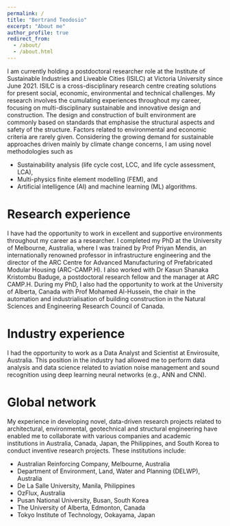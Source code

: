 ```yaml
---
permalink: /
title: "Bertrand Teodosio"
excerpt: "About me"
author_profile: true
redirect_from: 
  - /about/
  - /about.html
---
```


I am currently holding a postdoctoral researcher role at the Institute of Sustainable Industries and Liveable Cities (ISILC) at Victoria University since June 2021. ISILC is a cross-disciplinary research centre creating solutions for present social, economic, environmental and technical challenges. My research involves the cumulating experiences throughout my career, focusing on multi-disciplinary sustainable and innovative design and construction. The design and construction of built environment are commonly based on standards that emphasise the structural aspects and safety of the structure. Factors related to environmental and economic criteria are rarely given. Considering the growing demand for sustainable approaches driven mainly by climate change concerns, I am using novel methodologies such as 

- Sustainability analysis (life cycle cost, LCC, and life cycle assessment, LCA),
- Multi-physics finite element modelling (FEM), and
- Artificial intelligence (AI) and machine learning (ML) algorithms.

Research experience
======
I have had the opportunity to work in excellent and supportive environments throughout my career as a researcher. I completed my PhD at the University of Melbourne, Australia, where I was trained by Prof Priyan Mendis, an internationally renowned professor in infrastructure engineering and the director of the ARC Centre for Advanced Manufacturing of Prefabricated Modular Housing (ARC-CAMP.H). I also worked with Dr Kasun Shanaka Kristombu Baduge, a postdoctoral research fellow and the manager at ARC CAMP.H. During my PhD, I also had the opportunity to work at the University of Alberta, Canada with Prof Mohamed Al-Hussein, the chair in the automation and industrialisation of building construction in the Natural Sciences and Engineering Research Council of Canada. 

Industry experience
======
I had the opportunity to work as a Data Analyst and Scientist at Envirosuite, Australia. This position in the industry had allowed me to perform data analysis and data science related to aviation noise management and sound recognition using deep learning neural networks (e.g., ANN and CNN).

Global network
======
My experience in developing novel, data-driven research projects related to architectural, environmental, geotechnical and structural engineering have enabled me to collaborate with various companies and academic institutions in Australia, Canada, Japan, the Philippines, and South Korea to conduct inventive research projects. These institutions include:

- Australian Reinforcing Company, Melbourne, Australia
- Department of Environment, Land, Water and Planning (DELWP), Australia
- De La Salle University, Manila, Philippines
- OzFlux, Australia
- Pusan National University, Busan, South Korea
- The University of Alberta, Edmonton, Canada
- Tokyo Institute of Technology, Ookayama, Japan
